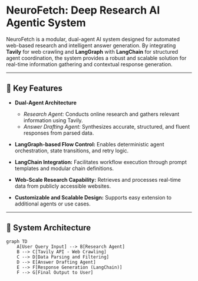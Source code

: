 # NeuroFetch: Deep Research AI Agentic System

NeuroFetch is a modular, dual-agent AI system designed for automated web-based research and intelligent answer generation. By integrating **Tavily** for web crawling and **LangGraph** with **LangChain** for structured agent coordination, the system provides a robust and scalable solution for real-time information gathering and contextual response generation.

---

## 📌 Key Features

- **Dual-Agent Architecture**  
  - *Research Agent:* Conducts online research and gathers relevant information using Tavily.  
  - *Answer Drafting Agent:* Synthesizes accurate, structured, and fluent responses from parsed data.

- **LangGraph-based Flow Control:** Enables deterministic agent orchestration, state transitions, and retry logic.

- **LangChain Integration:** Facilitates workflow execution through prompt templates and modular chain definitions.

- **Web-Scale Research Capability:** Retrieves and processes real-time data from publicly accessible websites.

- **Customizable and Scalable Design:** Supports easy extension to additional agents or use cases.

---

## 📐 System Architecture

```mermaid
graph TD
    A[User Query Input] --> B[Research Agent]
    B --> C[Tavily API - Web Crawling]
    C --> D[Data Parsing and Filtering]
    D --> E[Answer Drafting Agent]
    E --> F[Response Generation (LangChain)]
    F --> G[Final Output to User]
